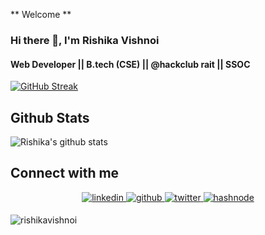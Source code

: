 
** Welcome **

   ### Hi there 👋, I'm Rishika Vishnoi
 #### Web Developer || B.tech (CSE) || @hackclub rait || SSOC  

 
 


 










[![GitHub Streak](https://github-readme-streak-stats.herokuapp.com?user=RishikaVishnoi&theme=dark&hide_border=true)](https://git.io/streak-stats)





## Github Stats  
![Rishika's github stats](https://github-readme-stats.vercel.app/api?username=rishikavishnoi)
<br/>  



## Connect with me  
<div align="center">
<a href="https://linkedin.com/in/rishika-vishnoi-94a0b9213/" target="_blank">
<img src=https://img.shields.io/badge/linkedin-%231E77B5.svg?&style=for-the-badge&logo=linkedin&logoColor=white alt=linkedin style="margin-bottom: 5px;" />
</a>
<a href="https://github.com/Rishikavishnoi" target="_blank">
<img src=https://img.shields.io/badge/github-%2324292e.svg?&style=for-the-badge&logo=github&logoColor=white alt=github style="margin-bottom: 5px;" />
</a>
<a href="https://twitter.com/vishnoi_rishika" target="_blank">
<img src=https://img.shields.io/badge/twitter-%2300acee.svg?&style=for-the-badge&logo=twitter&logoColor=white alt=twitter style="margin-bottom: 5px;" />
</a> 
<a href="https://hashnode.com/@rishikavishnoi" target="_blank">
<img src=https://img.shields.io/badge/hashnode-%232962FF.svg?&style=for-the-badge&logo=hashnode&logoColor=white alt=hashnode style="margin-bottom: 5px;" />
</a>  
</div>  
  

<p align="left"> <img src="https://komarev.com/ghpvc/?username=rishikavishnoi&label=Profile%20views&color=0e75b6&style=flat" alt="rishikavishnoi" /> </p>


